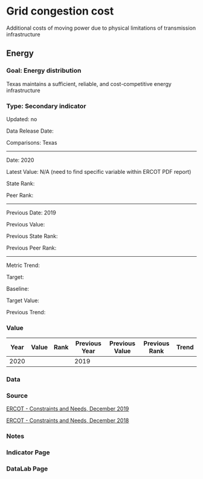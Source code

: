 # Grid congestion cost

Additional costs of moving power due to physical limitations of transmission infrastructure

## Energy

### Goal: Energy distribution

Texas maintains a sufficient, reliable, and cost-competitive energy infrastructure

### Type: Secondary indicator

Updated: no

Data Release Date: 

Comparisons: Texas

----

Date: 2020

Latest Value: N/A (need to find specific variable within ERCOT PDF report)

State Rank: 

Peer Rank: 


----

Previous Date: 2019

Previous Value: 

Previous State Rank: 

Previous Peer Rank: 


----
Metric Trend: 

Target: 

Baseline: 

Target Value: 

Previous Trend: 



### Value

| Year      |  Value      | Rank        | Previous Year | Previous Value | Previous Rank | Trend | 
| ----------- | ----------- | ----------- | ----------- | ----------- | ----------- | -----------|
|   2020      |             |             |      2019   |             |             |            | 

### Data

### Source

[ERCOT - Constraints and Needs, December 2019](http://www.ercot.com/content/wcm/lists/172485/2019_Constraints_and_Needs.pdf)

[ERCOT - Constraints and Needs, December 2018](http://www.ercot.com/content/wcm/lists/144927/2018_Constraints_and_Needs_Report.pdf)


### Notes


### Indicator Page


### DataLab Page
